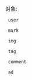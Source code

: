 对象:

     user
     
     mark
     
     img
     
     tag
     
     comment
     
     ad
     
